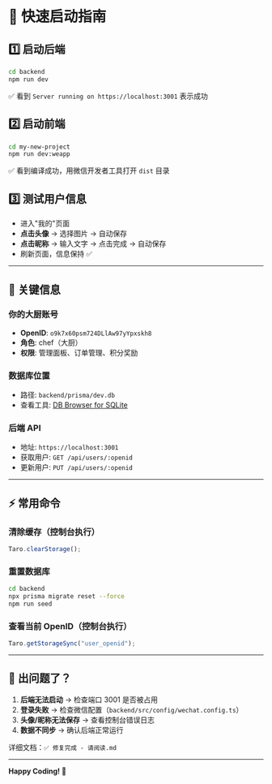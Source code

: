 # 🚀 快速启动指南

## 1️⃣ 启动后端

```bash
cd backend
npm run dev
```

✅ 看到 `Server running on https://localhost:3001` 表示成功

## 2️⃣ 启动前端

```bash
cd my-new-project
npm run dev:weapp
```

✅ 看到编译成功，用微信开发者工具打开 `dist` 目录

## 3️⃣ 测试用户信息

- 进入"我的"页面
- **点击头像** → 选择图片 → 自动保存
- **点击昵称** → 输入文字 → 点击完成 → 自动保存
- 刷新页面，信息保持 ✅

---

## 📍 关键信息

### 你的大厨账号

- **OpenID**: `o9k7x60psm724DLlAw97yYpxskh8`
- **角色**: chef（大厨）
- **权限**: 管理面板、订单管理、积分奖励

### 数据库位置

- 路径: `backend/prisma/dev.db`
- 查看工具: [DB Browser for SQLite](https://sqlitebrowser.org/)

### 后端 API

- 地址: `https://localhost:3001`
- 获取用户: `GET /api/users/:openid`
- 更新用户: `PUT /api/users/:openid`

---

## ⚡ 常用命令

### 清除缓存（控制台执行）

```javascript
Taro.clearStorage();
```

### 重置数据库

```bash
cd backend
npx prisma migrate reset --force
npm run seed
```

### 查看当前 OpenID（控制台执行）

```javascript
Taro.getStorageSync("user_openid");
```

---

## 🐛 出问题了？

1. **后端无法启动** → 检查端口 3001 是否被占用
2. **登录失败** → 检查微信配置（`backend/src/config/wechat.config.ts`）
3. **头像/昵称无法保存** → 查看控制台错误日志
4. **数据不同步** → 确认后端正常运行

详细文档：`✅ 修复完成 - 请阅读.md`

---

**Happy Coding! 🎉**
